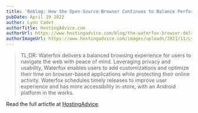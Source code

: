 ```yaml
---
title: 'Reblog: How the Open-Source Browser Continues to Balance Performance, UX, and Customizability with a Focus on Privacy'
pubDate: April 19 2022
author: Lynn Cadet
authorTitle: HostingAdvice.com
authorUrl: https://www.hostingadvice.com/blog/the-waterfox-browser-delivers-user-privacy/
authorImageUrl: https://www.hostingadvice.com/images/uploads/2021/11/Lynn-190.png
---
```


> TL;DR: Waterfox delivers a balanced browsing experience for users to navigate the web with peace of mind. Leveraging privacy and usability, Waterfox enables users to add customizations and optimize their time on browser-based applications while protecting their online activity. Waterfox schedules timely releases to improve user experience and has more accessibility in-store, with an Android platform in the works.

Read the full artictle at [HostingAdvice](https://www.hostingadvice.com/blog/the-waterfox-browser-delivers-user-privacy/).